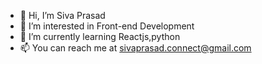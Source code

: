 - 👋 Hi, I’m Siva Prasad
- 👀 I’m interested in Front-end Development
- 🌱 I’m currently learning Reactjs,python
- 📫 You can reach me at sivaprasad.connect@gmail.com

<!---
siva1210connor/siva1210connor is a ✨ special ✨ repository because its `README.md` (this file) appears on your GitHub profile.
You can click the Preview link to take a look at your changes.
--->
